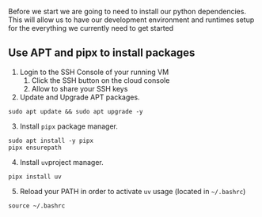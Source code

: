 Before we start we are going to need to install our python dependencies. This will allow us to have our development environment and runtimes setup for the everything we currently need to get started

## Use APT and pipx to install packages
1. Login to the SSH Console of your running VM
	1. Click the SSH button on the cloud console
	2. Allow to share your SSH keys
2. Update and Upgrade APT packages.
```
sudo apt update && sudo apt upgrade -y
```
3. Install `pipx` package manager.
```
sudo apt install -y pipx
pipx ensurepath
```
4. Install `uv`project manager.
```
pipx install uv
```
5. Reload your PATH in order to activate `uv` usage (located in `~/.bashrc`)
```
source ~/.bashrc
```